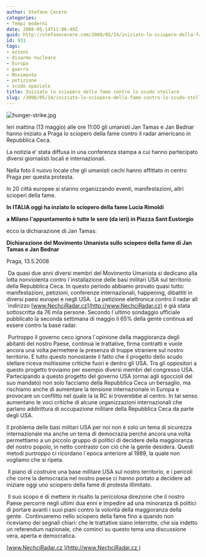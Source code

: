 ```yaml
---
author: Stefano Cecere
categories:
- Tempi moderni
date: 2008-05-14T11:06:49Z
guid: http://stefanocecere.com/2008/05/14/iniziato-lo-sciopero-della-fame-contro-lo-scudo-stellare/
id: 931
tags:
- azioni
- disarmo nucleare
- Europa
- guerra
- Movimento
- petizione
- scudo spaziale
title: Iniziato lo sciopero della fame contro lo scudo stellare
slug: /2008/05/14/iniziato-lo-sciopero-della-fame-contro-lo-scudo-stellare/
---
```


![hunger-strike.jpg](http://stefanocecere.com/wp-content/uploads/sites/3/2008/05/hunger-strike.jpg)

Ieri mattina (13 maggio) alle ore 11:00 gli umanisti Jan Tamas e Jan Bednar hanno iniziato a Praga lo sciopero della fame contro il radar americano in Repubblica Ceca.
  
La notizia e’ stata diffusa in una conferenza stampa a cui hanno partecipato diversi giornalisti locali e internazionali.
  
Nella foto il nuovo locale che gli umanisti cechi hanno affittato in centro Praga per questa protesta.

In 20 città europee si stanno organizzando eventi, manifestazioni, altri scioperi della fame.

**In ITALIA oggi ha inziato lo sciopero della fame Lucia Rimoldi**
  
**a Milano l'appuntamento è tutte le sere (da ieri) in Piazza Sant Eustorgio**

ecco la dichiarazione di Jan Tamas:

**Dichiarazione del Movimento Umanista sullo sciopero della fame di Jan Tamas e Jan Bednar**

Praga, 13.5.2008

 Da quasi due anni diversi membri del Movimento Umanista si dedicano alla lotta nonviolenta contro l´installazione delle basi militari USA sul territorio della Repubblica Ceca. In questo periodo abbiamo provato quasi tutto: manifestazioni, petizioni, conferenze internazionali, happening, dibattiti in diversi paesi europei e negli USA.  La petizione elettronica contro il radar all´indirizzo [www.NechciRadar.cz](http://www.NechciRadar.cz) é giá stata sottoscritta da 76 mila persone. Secondo l´ultimo sondaggio ufficiale pubblicato la seconda settimana di maggio il 65% della gente continua ad essere contro la base radar.
  
 Purtroppo il governo ceco ignora l´opinione della maggioranza degli abitanti del nostro Paese, continua le trattative, firma contratti e vuole ancora una volta permettere la presenza di truppe straniere sul nostro territorio. E tutto questo nonostante il fatto che il progetto dello scudo stellare riceva moltissime critiche fuori e dentro gli USA. Tra gli oppositori a questo progetto troviamo per esempio diversi membri del congresso USA.  Partecipando a questo progetto del governo USA (ormai agli sgoccioli del suo mandato) non solo facciamo della Repubblica Ceca un bersaglio, ma rischiamo anche di aumentare la tensione internazionale in Europa e provocare un conflitto nel quale la la RC si troverebbe al centro. In tal senso aumentano le voci critiche di alcune organizzazioni internazionali che parlano addirittura di occupazione militare della Repubblica Ceca da parte degli USA.

Il problema delle basi militari USA per noi non é solo un tema di sicurezza internazionale ma anche un tema di democrazia perché ancora una volta permettiamo a un piccolo gruppo di politici di decidere della maggioranza del nostro popolo, in netto contrasto con ció che la gente desidera. Questi metodi purtroppo ci ricordano l´epoca anteriore al 1989, la quale non vogliamo che si ripeta.
  
 Il piano di costruire una base militare USA sul nostro territorio, e i pericoli che corre la democrazia nel nostro paese ci hanno portato a decidere ad iniziare oggi uno sciopero della fame di protesta illimitato.
  
 Il suo scopo é di mettere in risalto la pericolosa direzione che il nostro Paese percorre negli ultimi dua enni e impedire ad una minoranza di politici di portare avanti i suoi piani contro la volontá della maggioranza della gente.  Continueremo nello sciopero della fame fino a quando non riceviamo dei segnali chiari: che le trattative siano interrotte, che sia indetto un referendum nazionale, che cominci su questo tema una discussione vera, aperta e democratica.

[www.NechciRadar.cz ](http://www.NechciRadar.cz )